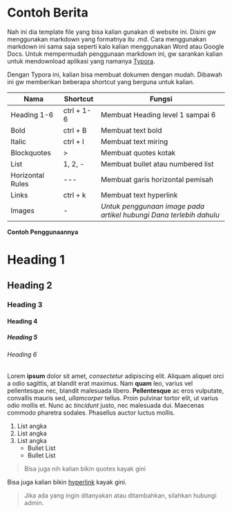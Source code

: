 # Contoh Berita

Nah ini dia template file yang bisa kalian gunakan di website ini. Disini gw menggunakan markdown yang formatnya itu .md. Cara menggunakan markdown ini sama saja seperti kalo kalian menggunakan Word atau Google Docs. Untuk mempermudah penggunaan markdown ini, gw sarankan kalian untuk mendownload aplikasi yang namanya [Typora](https://typora.io/).

Dengan Typora ini, kalian bisa membuat dokumen dengan mudah. Dibawah ini gw memberikan beberapa shortcut yang berguna untuk kalian.

| Nama             | Shortcut   | Fungsi                                                       |
| ---------------- | ---------- | ------------------------------------------------------------ |
| Heading 1-6      | ctrl + 1-6 | Membuat Heading level 1 sampai 6                             |
| Bold             | ctrl + B   | Membuat text bold                                            |
| Italic           | ctrl + I   | Membuat text miring                                          |
| Blockquotes      | >          | Membuat quotes kotak                                         |
| List             | 1, 2, -    | Membuat bullet atau numbered list                            |
| Horizontal Rules | ---        | Membuat garis horizontal pemisah                             |
| Links            | ctrl + k   | Membuat text hyperlink                                       |
| Images           | -          | *Untuk penggunaan image pada artikel hubungi Dana terlebih dahulu* |

**Contoh Penggunaannya**

# Heading 1

## Heading 2

### Heading 3

#### Heading 4

##### Heading 5

###### Heading 6

Lorem **ipsum** dolor sit amet, *consectetur* adipiscing elit. Aliquam aliquet orci a odio sagittis, at blandit erat maximus. Nam **quam** leo, varius vel pellentesque nec, blandit malesuada libero. **Pellentesque** ac eros vulputate, convallis mauris sed, *ullamcorper* tellus. Proin pulvinar tortor elit, ut varius odio mollis et. Nunc ac *tincidunt* justo, nec malesuada dui. Maecenas commodo pharetra sodales. Phasellus auctor luctus mollis.

1. List angka
2. List angka
3. List angka
   - Bullet List
   - Bullet List

> Bisa juga nih kalian bikin quotes kayak gini

Bisa juga kalian bikin [hyperlink](https://www.youtube.com/channel/UCLaOO37RenBsDLBRyJjWN3g) kayak gini.

> Jika ada yang ingin ditanyakan atau ditambahkan, silahkan hubungi admin.